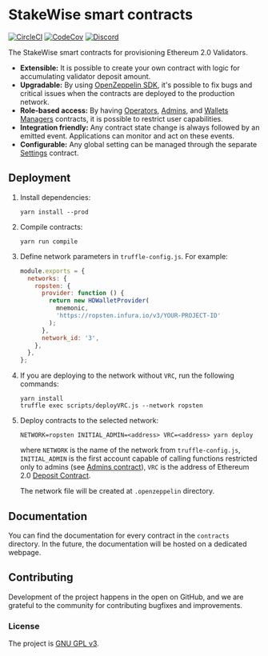 # StakeWise smart contracts

[![CircleCI](https://circleci.com/gh/stakewise/contracts.svg?style=svg)](https://circleci.com/gh/stakewise/contracts)
[![CodeCov](https://codecov.io/gh/stakewise/contracts/branch/master/graph/badge.svg)](https://codecov.io/gh/stakewise/contracts)
[![Discord](https://user-images.githubusercontent.com/7288322/34471967-1df7808a-efbb-11e7-9088-ed0b04151291.png)](https://discord.gg/2BSdr2g)

The StakeWise smart contracts for provisioning Ethereum 2.0 Validators.

- **Extensible:** It is possible to create your own contract with logic for accumulating validator deposit amount.
- **Upgradable:** By using [OpenZeppelin SDK](https://github.com/OpenZeppelin/openzeppelin-sdk), it's possible to fix bugs and critical issues when the contracts are deployed to the production network.
- **Role-based access:** By having [Operators](./contracts/access/Operators.sol), [Admins](./contracts/access/Admins.sol), and [Wallets Managers](./contracts/access/WalletsManagers.sol) contracts, it is possible to restrict user capabilities.
- **Integration friendly:** Any contract state change is always followed by an emitted event. Applications can monitor and act on these events.
- **Configurable:** Any global setting can be managed through the separate [Settings](./contracts/Settings.sol) contract.

## Deployment

1. Install dependencies:

   ```shell script
   yarn install --prod
   ```

2. Compile contracts:

   ```shell script
   yarn run compile
   ```

3. Define network parameters in `truffle-config.js`. For example:

   ```javascript
   module.exports = {
     networks: {
       ropsten: {
         provider: function () {
           return new HDWalletProvider(
             mnemonic,
             'https://ropsten.infura.io/v3/YOUR-PROJECT-ID'
           );
         },
         network_id: '3',
       },
     },
   };
   ```

4. If you are deploying to the network without `VRC`, run the following commands:

   ```shell script
   yarn install
   truffle exec scripts/deployVRC.js --network ropsten
   ```

5. Deploy contracts to the selected network:

   ```shell script
   NETWORK=ropsten INITIAL_ADMIN=<address> VRC=<address> yarn deploy
   ```

   where `NETWORK` is the name of the network from `truffle-config.js`,
   `INITIAL_ADMIN` is the first account capable of calling functions restricted only to admins (see [Admins contract](./contracts/access/Admins.sol)),
   `VRC` is the address of Ethereum 2.0 [Deposit Contract](https://github.com/ethereum/eth2.0-specs/tree/dev/deposit_contract).

   The network file will be created at `.openzeppelin` directory.

## Documentation

You can find the documentation for every contract in the `contracts` directory. In the future, the documentation will be hosted on a dedicated webpage.

## Contributing

Development of the project happens in the open on GitHub, and we are grateful to the community for contributing bugfixes and improvements.

### License

The project is [GNU GPL v3](./LICENSE.md).
